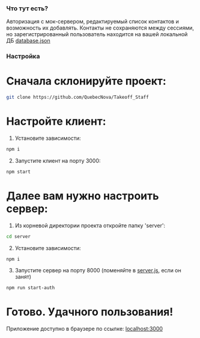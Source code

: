 ### Что тут есть?
Авторизация с мок-сервером, редактируемый список контактов и возможность их добавлять.
Контакты не сохраняются между сессиями, но зарегистрированный пользователь находится на вашей локальной ДБ [database.json](https://github.com/QuebecNova/Takeoff_Staff/server/database.json)

### Настройка

# Сначала склонируйте проект:

```bash
git clone https://github.com/QuebecNova/Takeoff_Staff
```

# Настройте клиент:

1. Установите зависимости:

```bash
npm i
```

2. Запустите клиент на порту 3000:

```bash
npm start
```

# Далее вам нужно настроить сервер:

1. Из корневой директории проекта откройте папку 'server':

```bash
cd server
```

2. Установите зависимости:

```bash
npm i
```

3. Запустите сервер на порту 8000 (поменяйте в [server.js](https://github.com/QuebecNova/Takeoff_Staff/server/server.js), если он занят)

```bash
npm run start-auth
```

# Готово. Удачного пользования! 
Приложение доступно в браузере по ссылке: [localhost:3000](http://localhost:3000/#/login)
